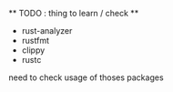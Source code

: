 ** TODO : thing to learn / check **

- rust-analyzer
- rustfmt
- clippy
- rustc

need to check usage of thoses packages
